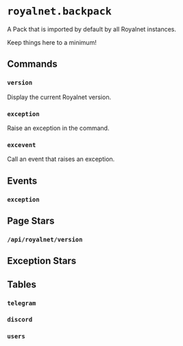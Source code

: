 <!--This documentation was autogenerated with `python -m royalnet.generate -f markdown`.-->

# `royalnet.backpack`

A Pack that is imported by default by all Royalnet instances.

Keep things here to a minimum!

## Commands

### `version`

Display the current Royalnet version.

### `exception`

Raise an exception in the command.

### `excevent`

Call an event that raises an exception.

## Events

### `exception`

## Page Stars

### `/api/royalnet/version`

## Exception Stars

## Tables

### `telegram`

### `discord`

### `users`

